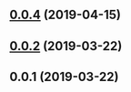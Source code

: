 ## [0.0.4](https://github.com/cheminfo/uv-spectrum/compare/v0.0.3...v0.0.4) (2019-04-15)



## [0.0.2](https://github.com/cheminfo/ir-spectrum/compare/v0.0.1...v0.0.2) (2019-03-22)



## 0.0.1 (2019-03-22)



